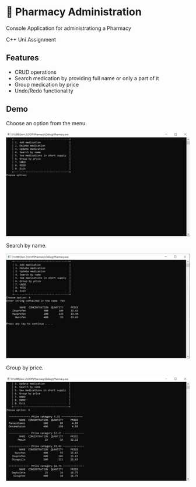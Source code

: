 # 💊 Pharmacy Administration

Console Application for administrationg a Pharmacy

C++ Uni Assignment 

## Features
* CRUD operations
* Search medication by providing full name or only a part of it
* Group medication by price
* Undo/Redo functionality

## Demo
Choose an option from the menu.

<img src="/screenshots/Capture1.PNG" width=600>

Search by name.

<img src="/screenshots/Capture2.PNG" width=600>

Group by price.

<img src="/screenshots/Capture3.PNG" width=600>
